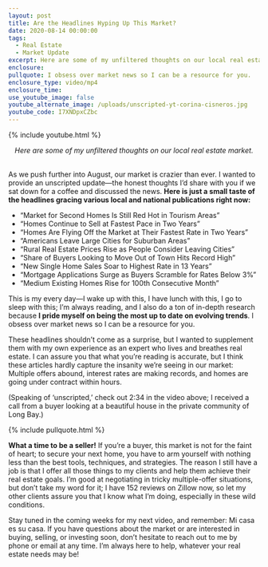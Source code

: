 ```yaml
---
layout: post
title: Are the Headlines Hyping Up This Market?
date: 2020-08-14 00:00:00
tags:
  - Real Estate
  - Market Update
excerpt: Here are some of my unfiltered thoughts on our local real estate market.
enclosure:
pullquote: I obsess over market news so I can be a resource for you.
enclosure_type: video/mp4
enclosure_time:
use_youtube_image: false
youtube_alternate_image: /uploads/unscripted-yt-corina-cisneros.jpg
youtube_code: I7XNDpxCZbc
---
```


{% include youtube.html %}

<center><em>Here are some of my unfiltered thoughts on our local real estate market.</em></center>

<br>As we push further into August, our market is crazier than ever. I wanted to provide an unscripted update—the honest thoughts I’d share with you if we sat down for a coffee and discussed the news. **Here is just a small taste of the headlines gracing various local and national publications right now:**

* “Market for Second Homes Is Still Red Hot in Tourism Areas”
* “Homes Continue to Sell at Fastest Pace in Two Years”
* “Homes Are Flying Off the Market at Their Fastest Rate in Two Years”
* “Americans Leave Large Cities for Suburban Areas”
* “Rural Real Estate Prices Rise as People Consider Leaving Cities”
* “Share of Buyers Looking to Move Out of Town Hits Record High”
* “New Single Home Sales Soar to Highest Rate in 13 Years”
* “Mortgage Applications Surge as Buyers Scramble for Rates Below 3%”
* “Medium Existing Homes Rise for 100th Consecutive Month”

This is my every day—I wake up with this, I have lunch with this, I go to sleep with this; I’m always reading, and I also do a ton of in-depth research because **I pride myself on being the most up to date on evolving trends**. I obsess over market news so I can be a resource for you.

These headlines shouldn’t come as a surprise, but I wanted to supplement them with my own experience as an expert who lives and breathes real estate. I can assure you that what you’re reading is accurate, but I think these articles hardly capture the insanity we’re seeing in our market: Multiple offers abound, interest rates are making records, and homes are going under contract within hours.

(Speaking of ‘unscripted,’ check out 2:34 in the video above; I received a call from a buyer looking at a beautiful house in the private community of Long Bay.)

{% include pullquote.html %}

**What a time to be a seller\!** If you’re a buyer, this market is not for the faint of heart; to secure your next home, you have to arm yourself with nothing less than the best tools, techniques, and strategies. The reason I still have a job is that I offer all those things to my clients and help them achieve their real estate goals. I’m good at negotiating in tricky multiple-offer situations, but don’t take my word for it; I have 152 reviews on Zillow now, so let my other clients assure you that I know what I’m doing, especially in these wild conditions.

Stay tuned in the coming weeks for my next video, and remember: Mi casa es su casa. If you have questions about the market or are interested in buying, selling, or investing soon, don’t hesitate to reach out to me by phone or email at any time. I’m always here to help, whatever your real estate needs may be\!